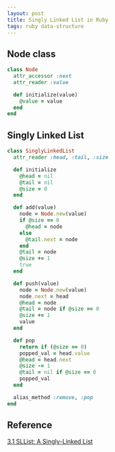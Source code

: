 ```yaml
---
layout: post
title: Singly Linked List in Ruby
tags: ruby data-structure
---
```


## Node class

```rb
class Node
  attr_accessor :next
  attr_reader :value

  def initialize(value)
    @value = value
  end
end
```

## Singly Linked List

```rb
class SinglyLinkedList
  attr_reader :head, :tail, :size

  def initialize
    @head = nil
    @tail = nil
    @size = 0
  end

  def add(value)
    node = Node.new(value)
    if @size == 0
      @head = node
    else
      @tail.next = node
    end
    @tail = node
    @size += 1
    true
  end

  def push(value)
    node = Node.new(value)
    node.next = head
    @head = node
    @tail = node if @size == 0
    @size += 1
    value
  end

  def pop
    return if (@size == 0)
    popped_val = head.value
    @head = head.next
    @size -= 1
    @tail = nil if @size == 0
    popped_val
  end

  alias_method :remove, :pop
end
```

## Reference

[3.1 SLList: A Singly-Linked List](https://opendatastructures.org/ods-python/3_1_SLList_Singly_Linked_Li.html)
